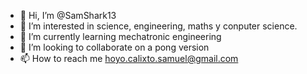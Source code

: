 - 👋 Hi, I’m @SamShark13
- 👀 I’m interested in science, engineering, maths y conputer science. 
- 🌱 I’m currently learning mechatronic engineering
- 💞️ I’m looking to collaborate on a pong version
- 📫 How to reach me hoyo.calixto.samuel@gmail.com

<!---
SamShark13/SamShark13 is a ✨ special ✨ repository because its `README.md` (this file) appears on your GitHub profile.
You can click the Preview link to take a look at your changes.
--->
